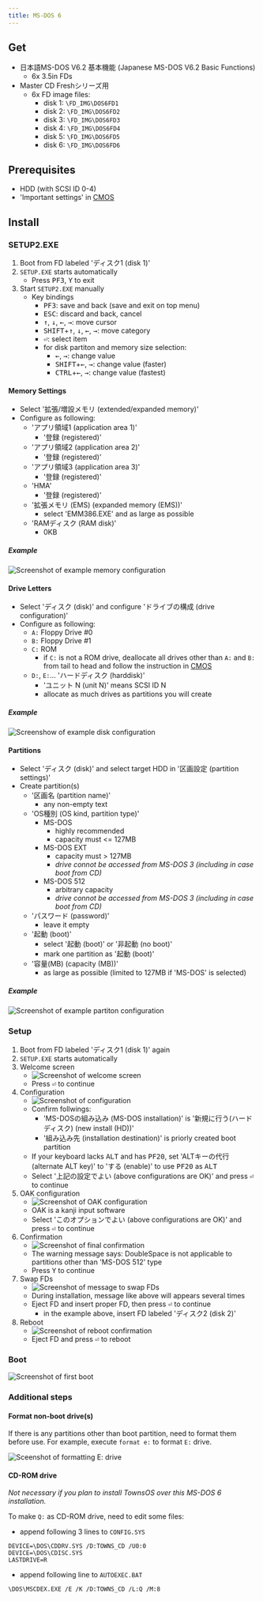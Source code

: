 ```yaml
---
title: MS-DOS 6
---
```


## Get

- 日本語MS-DOS V6.2 基本機能 (Japanese MS-DOS V6.2 Basic Functions)
   - 6x 3.5in FDs
- Master CD Freshシリーズ用
   - 6x FD image files:
      - disk 1: `\FD_IMG\DOS6FD1`
      - disk 2: `\FD_IMG\DOS6FD2`
      - disk 3: `\FD_IMG\DOS6FD3`
      - disk 4: `\FD_IMG\DOS6FD4`
      - disk 5: `\FD_IMG\DOS6FD5`
      - disk 6: `\FD_IMG\DOS6FD6`

## Prerequisites

- HDD (with SCSI ID 0-4)
- 'Important settings' in [CMOS](../etc/cmos.md)

## Install

### SETUP2.EXE

1. Boot from FD labeled 'ディスク1 (disk 1)'
2. `SETUP.EXE` starts automatically
   - Press <kbd>PF3</kbd>, <kbd>Y</kbd> to exit
3. Start `SETUP2.EXE` manually
   - Key bindings
      - <kbd>PF3</kbd>: save and back (save and exit on top menu)
      - <kbd>ESC</kbd>: discard and back, cancel
      - <kbd>↑</kbd>, <kbd>↓</kbd>, <kbd>←</kbd>, <kbd>→</kbd>: move cursor
      - <kbd>SHIFT</kbd>+<kbd>↑</kbd>, <kbd>↓</kbd>, <kbd>←</kbd>, <kbd>→</kbd>: move category
      - <kbd>⏎</kbd>: select item
      - for disk partiton and memory size selection:
         - <kbd>←</kbd>, <kbd>→</kbd>: change value
         - <kbd>SHIFT</kbd>+<kbd>←</kbd>, <kbd>→</kbd>: change value (faster)
         - <kbd>CTRL</kbd>+<kbd>←</kbd>, <kbd>→</kbd>: change value (fastest)

#### Memory Settings

- Select '拡張/増設メモリ (extended/expanded memory)'
- Configure as following:
   - 'アプリ領域1 (application area 1)'
      - '登録 (registered)'
   - 'アプリ領域2 (application area 2)'
      - '登録 (registered)'
   - 'アプリ領域3 (application area 3)'
      - '登録 (registered)'
   - 'HMA'
      - '登録 (registered)'
   - '拡張メモリ (EMS) (expanded memory (EMS))'
      - select 'EMM386.EXE' and as large as possible
   - 'RAMディスク (RAM disk)'
      - 0KB

##### Example

![Screenshot of example memory configuration](./dos6-images/setup2-memory.png)

#### Drive Letters

- Select 'ディスク (disk)' and configure 'ドライブの構成 (drive configuration)'
- Configure as following:
   - `A:` Floppy Drive #0
   - `B:` Floppy Drive #1
   - `C:` ROM
      - if `C:` is not a ROM drive, deallocate all drives other than `A:` and `B:` from tail to head and follow the instruction in [CMOS](../etc/cmos.md)
   - `D:`, `E:`... 'ハードディスク (harddisk)'
      - 'ユニット N (unit N)' means SCSI ID N
      - allocate as much drives as partitions you will create

##### Example

![Screenshow of example disk configuration](./dos6-images/setup2-disk.png)

#### Partitions

- Select 'ディスク (disk)' and select target HDD in '区画設定 (partition settings)'
- Create partition(s)
   - '区画名 (partition name)'
      - any non-empty text
   - 'OS種別 (OS kind, partition type)'
      - MS-DOS
         - highly recommended
         - capacity must <= 127MB
      - MS-DOS EXT
         - capacity must > 127MB
         - *drive connot be accessed from MS-DOS 3 (including in case boot from CD)*
      - MS-DOS 512
         - arbitrary capacity
         - *drive connot be accessed from MS-DOS 3 (including in case boot from CD)*
   - 'パスワード (password)'
      - leave it empty
   - '起動 (boot)'
      - select '起動 (boot)' or '非起動 (no boot)'
      - mark one partition as '起動 (boot)'
   - '容量(MB) (capacity (MB))'
      - as large as possible (limited to 127MB if 'MS-DOS' is selected)

##### Example

![Screenshot of example partiton configuration](./dos6-images/setup2-partition.png)

### Setup

1. Boot from FD labeled 'ディスク1 (disk 1)' again
2. `SETUP.EXE` starts automatically
3. Welcome screen
   - ![Screenshot of welcome screen](./dos6-images/setup-welcome.png)
   - Press <kbd>⏎</kbd> to continue
4. Configuration
   - ![Screenshot of configuration](./dos6-images/setup-configuration.png)
   - Confirm follwings:
      - 'MS-DOSの組み込み (MS-DOS installation)' is '新規に行う(ハードディスク) (new install (HD))'
      - '組み込み先 (installation destination)' is priorly created boot partition
   - If your keyboard lacks <kbd>ALT</kbd> and has <kbd>PF20</kbd>, set 'ALTキーの代行 (alternate ALT key)' to 'する (enable)' to use <kbd>PF20</kbd> as <kbd>ALT</kbd>
   - Select '上記の設定でよい (above configurations are OK)' and press <kbd>⏎</kbd> to continue
5. OAK configuration
   - ![Screenshot of OAK configuration](./dos6-images/setup-oak.png)
   - OAK is a kanji input software
   - Select 'このオプションでよい (above configurations are OK)' and press <kbd>⏎</kbd> to continue
6. Confirmation
   - ![Screenshot of final confirmation](./dos6-images/setup-confirm.png)
   - The warning message says: DoubleSpace is not applicable to partitions other than 'MS-DOS 512' type
   - Press <kbd>Y</kbd> to continue
7. Swap FDs
   - ![Screenshot of message to swap FDs](./dos6-images/setup-swap-fds.png)
   - During installation, message like above will appears several times
   - Eject FD and insert proper FD, then press <kbd>⏎</kbd> to continue
      - in the example above, insert FD labeled 'ディスク2 (disk 2)'
8. Reboot
   - ![Screenshot of reboot confirmation](./dos6-images/setup-reboot.png)
   - Eject FD and press <kbd>⏎</kbd> to reboot


### Boot

![Screenshot of first boot](./dos6-images/first-boot.png)

### Additional steps

#### Format non-boot drive(s)

If there is any partitions other than boot partition, need to format them before use.
For example, execute `format e:` to format `E:` drive.

![Sceenshot of formatting E: drive](./dos6-images/format-e.png)

#### CD-ROM drive

*Not necessary if you plan to install TownsOS over this MS-DOS 6 installation.*

To make `Q:` as CD-ROM drive, need to edit some files:

- append following 3 lines to `CONFIG.SYS`
```
DEVICE=\DOS\CDDRV.SYS /D:TOWNS_CD /U0:0
DEVICE=\DOS\CDISC.SYS
LASTDRIVE=R
```
- append following line to `AUTOEXEC.BAT`
```
\DOS\MSCDEX.EXE /E /K /D:TOWNS_CD /L:Q /M:8
```
